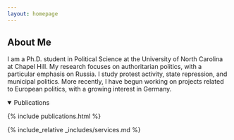 ```yaml
---
layout: homepage
---
```


## About Me

I am a Ph.D. student in Political Science at the University of North Carolina at Chapel Hill. My research focuses on authoritarian politics, with a particular emphasis on Russia. I study protest activity, state repression, and municipal politics. More recently, I have begun working on projects related to European politics, with a growing interest in Germany.


<details open>
  <summary>Publications</summary>

  {% include publications.html %}

</details>


{% include_relative _includes/services.md %}

